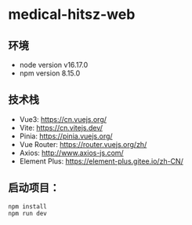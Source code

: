 # medical-hitsz-web

## 环境
* node version v16.17.0
* npm version 8.15.0

## 技术栈
* Vue3: https://cn.vuejs.org/
* Vite: https://cn.vitejs.dev/
* Pinia: https://pinia.vuejs.org/
* Vue Router: https://router.vuejs.org/zh/
* Axios: http://www.axios-js.com/
* Element Plus: https://element-plus.gitee.io/zh-CN/


## 启动项目：
``` 
npm install
npm run dev
```
